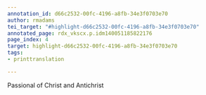 ```yaml
---
annotation_id: d66c2532-00fc-4196-a8fb-34e3f0703e70
author: rmadams
tei_target: "#highlight-d66c2532-00fc-4196-a8fb-34e3f0703e70"
annotated_page: rdx_vkscx.p.idm140051185822176
page_index: 4
target: highlight-d66c2532-00fc-4196-a8fb-34e3f0703e70
tags:
- printtranslation

---
```

Passional of Christ and Antichrist